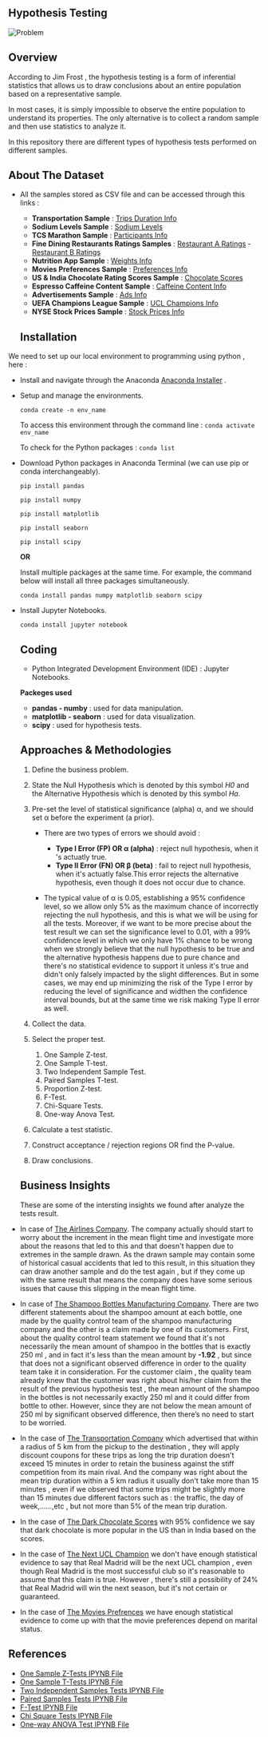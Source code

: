 ## Hypothesis Testing

![Problem](https://github.com/hayasalman/Hypothesis-Tests/assets/71796909/c7ff2780-e8e4-4667-be1a-727905833dcb)

## Overview 

According to Jim Frost , the hypothesis testing is a form of inferential statistics that allows us to draw conclusions about an entire population based on a representative sample.

In most cases, it is simply impossible to observe the entire population to understand its properties. The only alternative is to collect a random sample and then use statistics to analyze it.

In this repository there are different types of hypothesis tests performed on different samples.

## About The Dataset

- All the samples stored as CSV file and can be accessed through this links :

  - **Transportation Sample** : [Trips Duration Info](https://github.com/hayasalman/Hypothesis-Tests/blob/main/Samples/transportion_data.csv)
  - **Sodium Levels Sample** : [Sodium Levels](https://github.com/hayasalman/Hypothesis-Tests/blob/main/Samples/sodium_data.csv)
  - **TCS Marathon Sample** : [Participants Info](https://github.com/hayasalman/Hypothesis-Tests/blob/main/Samples/runners_data.csv)
  - **Fine Dining Restaurants Ratings Samples** : [Restaurant A Ratings](https://github.com/hayasalman/Hypothesis-Tests/blob/main/Samples/restaurant_A_ratings.csv) - [Restaurant B Ratings](https://github.com/hayasalman/Hypothesis-Tests/blob/main/Samples/restaurant_B_ratings.csv)
  - **Nutrition App Sample** : [Weights Info](https://github.com/hayasalman/Hypothesis-Tests/blob/main/Samples/nutrition_data.csv)
  - **Movies Preferences Sample** : [Preferences Info](https://github.com/hayasalman/Hypothesis-Tests/blob/main/Samples/movies_pref.csv)
  - **US & India Chocolate Rating Scores Sample** : [Chocolate Scores](https://github.com/hayasalman/Hypothesis-Tests/blob/main/Samples/chocolate_scores.csv)
  - **Espresso Caffeine Content Sample** : [Caffeine Content Info](https://github.com/hayasalman/Hypothesis-Tests/blob/main/Samples/caffeine_content_mg.csv)
  - **Advertisements Sample** : [Ads Info](https://github.com/hayasalman/Hypothesis-Tests/blob/main/Samples/ads_samp.csv)
  - **UEFA Champions League Sample** : [UCL Champions Info](https://github.com/hayasalman/Hypothesis-Tests/blob/main/Samples/UEFA_Champions_League_Sample.csv)
  - **NYSE Stock Prices Sample** : [Stock Prices Info](https://github.com/hayasalman/Hypothesis-Tests/blob/main/Samples/NYSE_stock_prices.csv)
 
  ## Installation

We need to set up our local environment to programming using python , here :

- Install and navigate through the Anaconda [Anaconda Installer](https://www.anaconda.com/download/) .

- Setup and manage the environments.

  ```conda create -n env_name```

   To access this environment through the command line : ```conda activate env_name```

   To check for the Python packages : ```conda list```

- Download Python packages in Anaconda Terminal (we can use pip or conda interchangeably).

  ```pip install pandas```

   ```pip install numpy```

   ```pip install matplotlib```

   ```pip install seaborn```

   ```pip install scipy```

  **OR**

  Install multiple packages at the same time. For example, the command below will install all three packages simultaneously.

  ```conda install pandas numpy matplotlib seaborn scipy```

- Install Jupyter Notebooks.

  ```conda install jupyter notebook```

  ## Coding

  -  Python Integrated Development Environment (IDE) : Jupyter Notebooks.

   **Packeges used** 
  * **pandas - numby** : used for data manipulation.
  * **matplotlib - seaborn** : used for data visualization.
  * **scipy** : used for hypothesis tests.
 
  ## Approaches & Methodologies

  1. Define the business problem.
     
  2. State the Null Hypothesis which is denoted by this symbol *H0* and the Alternative Hypothesis which is denoted by this symbol *Ha*.
 
  3.  Pre-set the level of statistical significance (alpha) α, and we should set α before the experiment (a prior).
 
      - There are two types of errors we should avoid :
      
         - **Type I Error (FP) OR α (alpha)** : reject null hypothesis, when it 's actuatly true.
         - **Type II Error (FN) OR β (beta)** : fail to reject null hypothesis, when it's actuatly false.This error rejects the alternative hypothesis, even though it does not occur due to chance.

      -  The typical value of α is 0.05, establishing a 95% confidence level, so we allow only 5% as the maximum chance of incorrectly rejecting the null hypothesis, and this is what we will be 
         using for all the tests. 
         Moreover, if we want to be more precise about the test result we can set the significance level to 0.01, with a 99% confidence level in which we only have 1%  chance to be wrong when we 
         strongly believe that the null hypothesis to be true and the alternative hypothesis happens due to pure chance and there's no statistical evidence to support it unless it's true and 
         didn't only falsely impacted by the slight differences.
         But in some cases, we may end up minimizing the risk of the Type I error by reducing the level of significance and widthen the confidence interval bounds, but at the same time we risk 
         making Type II error as well.

       
    4. Collect the data.
 
    5. Select the proper test.

        1. One Sample Z-test.
        2. One Sample T-test.
        3. Two Independent Sample Test.
        4. Paired Samples T-test.
        5. Proportion Z-test.
        6. F-Test.
        7. Chi-Square Tests.
        8. One-way Anova Test.
 
    6. Calculate a test statistic.
 
    7. Construct acceptance / rejection regions OR find the P-value.
 
    8. Draw conclusions.
 
  ## Business Insights

  These are some of the intersting insights we found after analyze the tests result.

- In case of [The Airlines Company](https://github.com/hayasalman/Hypothesis-Tests/blob/main/Hypothesis%20Testing%20Notebooks/One%20Sample%20Z-test.ipynb). The company actually should start to 
  worry about the increment in the mean flight time and investigate more about the reasons that led to this and that doesn't happen due to extremes in the sample drawn. As the drawn sample may 
  contain some of historical casual accidents that led to this result, in this situation they can draw another sample and do the test again , but if they come up with the same result that means 
  the company does have some serious issues that cause this slipping in the mean flight time.

- In case of [The Shampoo Bottles Manufacturing Company](https://github.com/hayasalman/Hypothesis-Tests/blob/main/Hypothesis%20Testing%20Notebooks/One%20Sample%20Z-test.ipynb). There are two 
  different statements about the shampoo amount at each bottle, one made by the quality control team of the shampoo manufacturing company and the other is a claim made by one of its customers. 
  First, about the quality control team statement we found that it's not necessarily the mean amount of shampoo in the bottles that is exactly 250 ml , and in fact it's less than the mean 
  amount by **-1.92** , but since that does not a significant observed difference in order to the quality team take it in consideration.
  For the customer claim , the quality team already knew that the customer was right about his/her claim from the result of the previous hypothesis test , the mean amount of the shampoo in the 
  bottles is not necessarily exactly 250 ml and it could differ from bottle to other. However, since they are not below the mean amount of 250 ml by significant observed difference, then 
  there’s no need to start to be worried.

- In the case of [The Transportation Company](https://github.com/hayasalman/Hypothesis-Tests/blob/main/Hypothesis%20Testing%20Notebooks/One%20Sample%20T-test.ipynb) which advertised that within a 
  radius of 5 km from the pickup to the destination , they will apply discount coupons for these trips as long the trip duration doesn't exceed 15 minutes in order to retain the business against 
  the stiff competition from its main rival. And the company was right about the mean trip duration within a 5 km radius it usually don't take more than 15 minutes , even if we observed that some 
  trips might be slightly more than 15 minutes due different factors such as : the traffic, the day of week,......,etc , but not more than 5% of the mean trip duration.

- In the case of [The Dark Chocolate Scores](https://github.com/hayasalman/Hypothesis-Tests/blob/main/Hypothesis%20Testing%20Notebooks/Two%20Independent%20Sample%20Test.ipynb) with 95% confidence 
  we say that dark chocolate is more popular in the US than in India based on the scores.

- In the case of [The Next UCL Champion](https://github.com/hayasalman/Hypothesis-Tests/blob/main/Hypothesis%20Testing%20Notebooks/Proportion%20Z-test.ipynb) we don't have enough statistical 
  evidence to say that Real Madrid will be the next UCL champion , even though Real Madrid is the most successful club so it's reasonable to assume that this claim is true. However , there's 
  still a possibility of 24% that Real Madrid will win the next season, but it's not certain or guaranteed.

- In the case of [The Movies Prefrences](https://github.com/hayasalman/Hypothesis-Tests/blob/main/Hypothesis%20Testing%20Notebooks/Chi-Square%20Tests.ipynb) we have enough statistical evidence to 
  come up with that the movie preferences depend on marital status.

## References

- [One Sample Z-Tests IPYNB File](https://github.com/hayasalman/Hypothesis-Tests/blob/main/Hypothesis%20Testing%20Notebooks/One%20Sample%20Z-test.ipynb)
- [One Sample T-Tests IPYNB File](https://github.com/hayasalman/Hypothesis-Tests/blob/main/Hypothesis%20Testing%20Notebooks/One%20Sample%20T-test.ipynb)
- [Two Independent Samples Tests IPYNB File](https://github.com/hayasalman/Hypothesis-Tests/blob/main/Hypothesis%20Testing%20Notebooks/Two%20Independent%20Sample%20Test.ipynb)
- [Paired Samples Tests IPYNB File](https://github.com/hayasalman/Hypothesis-Tests/blob/main/Hypothesis%20Testing%20Notebooks/Paired%20Samples%20T-test.ipynb)
- [F-Test IPYNB File](https://github.com/hayasalman/Hypothesis-Tests/blob/main/Hypothesis%20Testing%20Notebooks/F-test.ipynb)
- [Chi Square Tests IPYNB File](https://github.com/hayasalman/Hypothesis-Tests/blob/main/Hypothesis%20Testing%20Notebooks/Chi-Square%20Tests.ipynb)
- [One-way ANOVA Test IPYNB File](https://github.com/hayasalman/Hypothesis-Tests/blob/main/Hypothesis%20Testing%20Notebooks/One-way%20Anova%20Test.ipynb)

  
   
             

      
